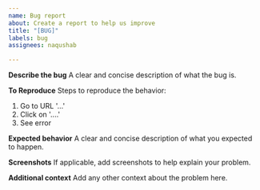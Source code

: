 ```yaml
---
name: Bug report
about: Create a report to help us improve
title: "[BUG]"
labels: bug
assignees: naqushab

---
```


**Describe the bug**
A clear and concise description of what the bug is.

**To Reproduce**
Steps to reproduce the behavior:
1. Go to URL '...'
2. Click on '....'
3. See error

**Expected behavior**
A clear and concise description of what you expected to happen.

**Screenshots**
If applicable, add screenshots to help explain your problem.

**Additional context**
Add any other context about the problem here.
